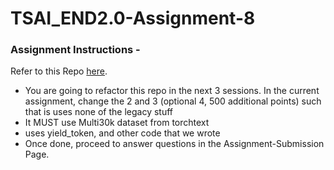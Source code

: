 # TSAI_END2.0-Assignment-8

### Assignment Instructions - 

Refer to this Repo [here](https://github.com/bentrevett/pytorch-seq2seq). 

* You are going to refactor this repo in the next 3 sessions. In the current assignment, change the 2 and 3 (optional 4, 500 additional points) such that
is uses none of the legacy stuff
* It MUST use Multi30k dataset from torchtext
* uses yield_token, and other code that we wrote
* Once done, proceed to answer questions in the Assignment-Submission Page. 
